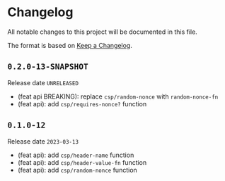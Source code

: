 # Changelog

All notable changes to this project will be documented in this file.

The format is based on [Keep a Changelog](https://keepachangelog.com/en/1.0.0/).

## `0.2.0-13-SNAPSHOT`

Release date `UNRELEASED`

- (feat api BREAKING): replace `csp/random-nonce` with `random-nonce-fn`
- (feat api): add `csp/requires-nonce?` function

## `0.1.0-12`

Release date `2023-03-13`

- (feat api): add `csp/header-name` function
- (feat api): add `csp/header-value-fn` function
- (feat api): add `csp/random-nonce` function

